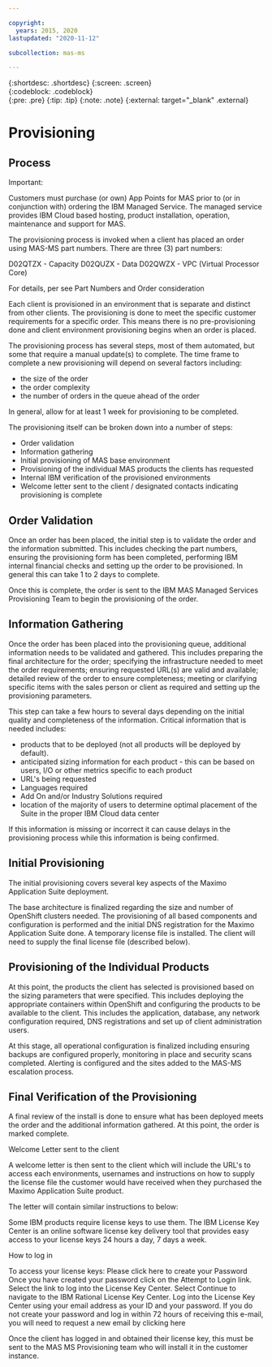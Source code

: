 ```yaml
---

copyright:
  years: 2015, 2020
lastupdated: "2020-11-12"

subcollection: mas-ms

---
```


{:shortdesc: .shortdesc}
{:screen: .screen}  
{:codeblock: .codeblock}  
{:pre: .pre}
{:tip: .tip}
{:note: .note}
{:external: target="_blank" .external}

# Provisioning

## Process

Important:

Customers must purchase (or own) App Points for MAS prior to (or in conjunction with) ordering the IBM Managed Service. The managed service provides IBM Cloud based hosting, product installation, operation, maintenance and support for MAS.

The provisioning process is invoked when a client has placed an order using MAS-MS part numbers. There are three (3) part numbers:

D02QTZX - Capacity
D02QUZX - Data
D02QWZX - VPC (Virtual Processor Core)

For details, per see Part Numbers and Order consideration

Each client is provisioned in an environment that is separate and distinct from other clients.  The provisioning is done to meet the specific customer requirements for a specific order.  This means there is no pre-provisioning done and client environment provisioning begins when an order is placed. 

The provisioning process has several steps, most of them automated, but some that require a manual update(s) to complete.  The time frame to complete a new provisioning will depend on several factors including:
 
- the size of the order
- the order complexity
- the number of orders in the queue ahead of the order

In general, allow for at least 1 week for provisioning to be completed.

The provisioning itself can be broken down into a number of steps:
 
- Order validation
- Information gathering
- Initial provisioning of MAS base environment
- Provisioning of the individual MAS products the clients has requested
- Internal IBM verification of the provisioned environments
- Welcome letter sent to the client / designated contacts indicating provisioning is complete

## Order Validation

Once an order has been placed, the initial step is to validate the order and the information submitted.  This includes checking the part numbers, ensuring the provisioning form has been completed, performing IBM internal financial checks and setting up the order to be provisioned.  In general this can take 1 to 2 days to complete.

Once this is complete, the order is sent to the IBM MAS Managed Services Provisioning Team to begin the provisioning of the order.

## Information Gathering

Once the order has been placed into the provisioning queue, additional information needs to be validated and gathered.  This includes preparing the final architecture for the order; specifying the infrastructure needed to meet the order requirements; ensuring requested URL(s) are valid and available; detailed review of the order to ensure completeness; meeting or clarifying specific items with the sales person or client as required and setting up the provisioning parameters.

This step can take a few hours to several days depending on the initial quality and completeness of the information.  Critical information that is needed includes:
 
- products that to be deployed (not all products will be deployed by default).
- anticipated sizing information for each product - this can be based on users, I/O or other metrics specific to each product
- URL's being requested
- Languages required
- Add On and/or Industry Solutions required
- location of the majority of users to determine optimal placement of the Suite in the proper IBM Cloud data center

If this information is missing or incorrect it can cause delays in the provisioning process while this information is being confirmed.

## Initial Provisioning

The initial provisioning covers several key aspects of the Maximo Application Suite deployment.

The base architecture is finalized regarding the size and number of OpenShift clusters needed.  The provisioning of all based components and configuration is performed and the initial DNS registration for the Maximo Application Suite done.  A temporary license file is installed.  The client will need to supply the final license file (described below).

## Provisioning of the Individual Products

At this point, the products the client has selected is provisioned based on the sizing parameters that were specified.  This includes deploying the appropriate containers within OpenShift and configuring the products to be available to the client.  This includes the application, database, any network configuration required, DNS registrations and set up of client administration users. 

At this stage, all operational configuration is finalized including ensuring backups are configured properly, monitoring in place and security scans completed.  Alerting is configured and the sites added to the MAS-MS escalation process.

## Final Verification of the Provisioning

A final review of the install is done to ensure what has been deployed meets the order and the additional information gathered.  At this point, the order is marked complete.

Welcome Letter sent to the client

A welcome letter is then sent to the client which will include the URL's to access each environments, usernames and instructions on how to supply the license file the customer would have received when they purchased the Maximo Application Suite product.

The letter will contain similar instructions to below:

Some IBM products require license keys to use them. The IBM License Key Center is an online software license key delivery tool that provides easy access to your license keys 24 hours a day, 7 days a week. 

How to log in

To access your license keys:
Please click here to create your Password
Once you have created your password click on the Attempt to Login link.
Select the link to log into the License Key Center.
Select Continue to navigate to the IBM Rational License Key Center.
Log into the License Key Center using your email address as your ID and your password.
If you do not create your password and log in within 72 hours of receiving this e-mail, you will need to request a new email by clicking  here

Once the client has logged in and obtained their license key, this must be sent to the MAS MS Provisioning team who will install it in the customer instance.